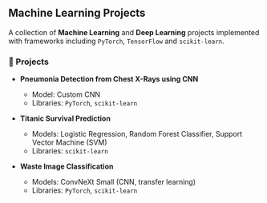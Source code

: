 ## Machine Learning Projects

A collection of **Machine Learning** and **Deep Learning** projects implemented with frameworks including `PyTorch`, `TensorFlow` and `scikit-learn`.

### 📂 Projects

- **Pneumonia Detection from Chest X-Rays using CNN**
  - Model: Custom CNN
  - Libraries: `PyTorch`, `scikit-learn`
    
- **Titanic Survival Prediction**
  - Models: Logistic Regression, Random Forest Classifier, Support Vector Machine (SVM)
  - Libraries: `scikit-learn`

- **Waste Image Classification**
  - Models: ConvNeXt Small (CNN, transfer learning)
  - Libraries: `PyTorch`, `scikit-learn`
